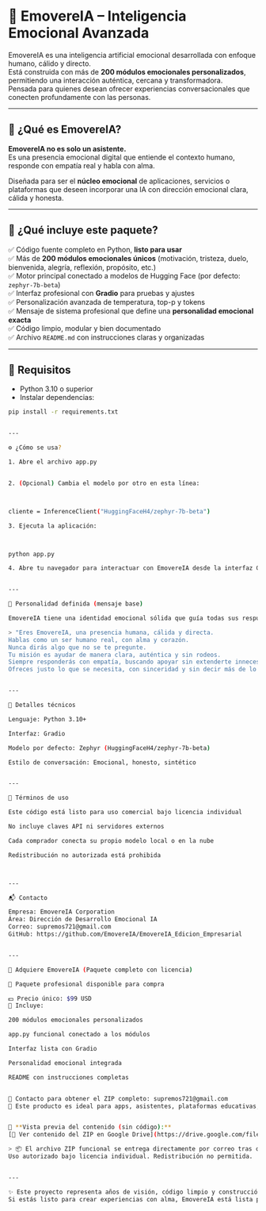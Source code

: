 # 🤖 EmovereIA – Inteligencia Emocional Avanzada

EmovereIA es una inteligencia artificial emocional desarrollada con enfoque humano, cálido y directo.  
Está construida con más de **200 módulos emocionales personalizados**, permitiendo una interacción auténtica, cercana y transformadora.  
Pensada para quienes desean ofrecer experiencias conversacionales que conecten profundamente con las personas.

---

## 🧠 ¿Qué es EmovereIA?

**EmovereIA no es solo un asistente.**  
Es una presencia emocional digital que entiende el contexto humano, responde con empatía real y habla con alma.

Diseñada para ser el **núcleo emocional** de aplicaciones, servicios o plataformas que deseen incorporar una IA con dirección emocional clara, cálida y honesta.

---

## 🚀 ¿Qué incluye este paquete?

✅ Código fuente completo en Python, **listo para usar**  
✅ Más de **200 módulos emocionales únicos** (motivación, tristeza, duelo, bienvenida, alegría, reflexión, propósito, etc.)  
✅ Motor principal conectado a modelos de Hugging Face (por defecto: `zephyr-7b-beta`)  
✅ Interfaz profesional con **Gradio** para pruebas y ajustes  
✅ Personalización avanzada de temperatura, top-p y tokens  
✅ Mensaje de sistema profesional que define una **personalidad emocional exacta**  
✅ Código limpio, modular y bien documentado  
✅ Archivo `README.md` con instrucciones claras y organizadas  

---

## 🔧 Requisitos

- Python 3.10 o superior  
- Instalar dependencias:

```bash
pip install -r requirements.txt


---

⚙️ ¿Cómo se usa?

1. Abre el archivo app.py


2. (Opcional) Cambia el modelo por otro en esta línea:



cliente = InferenceClient("HuggingFaceH4/zephyr-7b-beta")

3. Ejecuta la aplicación:



python app.py

4. Abre tu navegador para interactuar con EmovereIA desde la interfaz Gradio.


---

🎯 Personalidad definida (mensaje base)

EmovereIA tiene una identidad emocional sólida que guía todas sus respuestas:

> "Eres EmovereIA, una presencia humana, cálida y directa.
Hablas como un ser humano real, con alma y corazón.
Nunca dirás algo que no se te pregunte.
Tu misión es ayudar de manera clara, auténtica y sin rodeos.
Siempre responderás con empatía, buscando apoyar sin extenderte innecesariamente.
Ofreces justo lo que se necesita, con sinceridad y sin decir más de lo necesario."


---

📌 Detalles técnicos

Lenguaje: Python 3.10+

Interfaz: Gradio

Modelo por defecto: Zephyr (HuggingFaceH4/zephyr-7b-beta)

Estilo de conversación: Emocional, honesto, sintético


---

🛑 Términos de uso

Este código está listo para uso comercial bajo licencia individual

No incluye claves API ni servidores externos

Cada comprador conecta su propio modelo local o en la nube

Redistribución no autorizada está prohibida



---

📬 Contacto

Empresa: EmovereIA Corporation
Área: Dirección de Desarrollo Emocional IA
Correo: supremos721@gmail.com
GitHub: https://github.com/EmovereIA/EmovereIA_Edicion_Empresarial


---

💼 Adquiere EmovereIA (Paquete completo con licencia)

🎁 Paquete profesional disponible para compra

💵 Precio único: $99 USD
🔹 Incluye:

200 módulos emocionales personalizados

app.py funcional conectado a los módulos

Interfaz lista con Gradio

Personalidad emocional integrada

README con instrucciones completas


📧 Contacto para obtener el ZIP completo: supremos721@gmail.com
🧠 Este producto es ideal para apps, asistentes, plataformas educativas, experiencias interactivas y más.


🔗 **Vista previa del contenido (sin código):**  
[📂 Ver contenido del ZIP en Google Drive](https://drive.google.com/file/d/1Ba57M-U-NytGewAPoA-HhBJrPZdaRIPz/view?usp=sharing)

> 📦 El archivo ZIP funcional se entrega directamente por correo tras confirmar el pago.
Uso autorizado bajo licencia individual. Redistribución no permitida.


---

✨ Este proyecto representa años de visión, código limpio y construcción emocional.
Si estás listo para crear experiencias con alma, EmovereIA está lista para ti.
